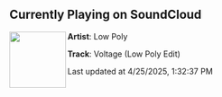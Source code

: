 ## Currently Playing on SoundCloud

[<img align="left" width="100" src="https://i1.sndcdn.com/artworks-T8tbvg4S7sNNYBeF-g9IDlA-t500x500.png">](https://soundcloud.com/lowpolysound/voltage-low-poly-edit)

**Artist**: Low Poly 

**Track**: Voltage (Low Poly Edit)

Last updated at 4/25/2025, 1:32:37 PM
